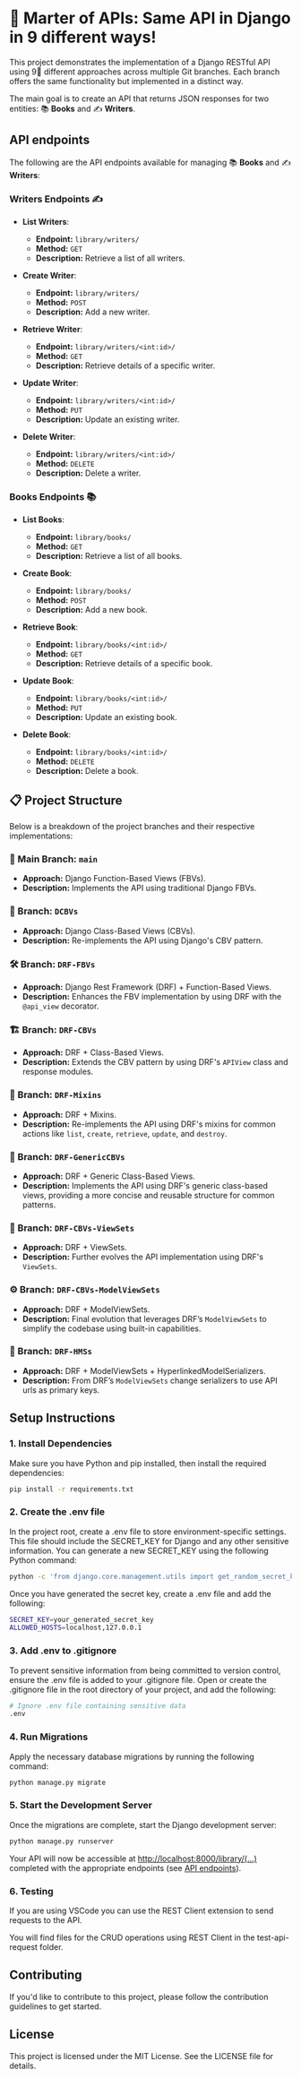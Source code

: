 # 🚀 Marter of APIs: Same API in Django in 9 different ways!

This project demonstrates the implementation of a Django RESTful API using 9⃣️ different approaches across multiple Git branches. Each branch offers the same functionality but implemented in a distinct way.

The main goal is to create an API that returns JSON responses for two entities: 📚 **Books** and ✍️ **Writers**.

## API endpoints

The following are the API endpoints available for managing 📚 **Books** and ✍️ **Writers**:

### Writers Endpoints ✍️

- **List Writers**:

  - **Endpoint:** `library/writers/`
  - **Method:** `GET`
  - **Description:** Retrieve a list of all writers.

- **Create Writer**:

  - **Endpoint:** `library/writers/`
  - **Method:** `POST`
  - **Description:** Add a new writer.

- **Retrieve Writer**:

  - **Endpoint:** `library/writers/<int:id>/`
  - **Method:** `GET`
  - **Description:** Retrieve details of a specific writer.

- **Update Writer**:

  - **Endpoint:** `library/writers/<int:id>/`
  - **Method:** `PUT`
  - **Description:** Update an existing writer.

- **Delete Writer**:
  - **Endpoint:** `library/writers/<int:id>/`
  - **Method:** `DELETE`
  - **Description:** Delete a writer.

### Books Endpoints 📚

- **List Books**:

  - **Endpoint:** `library/books/`
  - **Method:** `GET`
  - **Description:** Retrieve a list of all books.

- **Create Book**:

  - **Endpoint:** `library/books/`
  - **Method:** `POST`
  - **Description:** Add a new book.

- **Retrieve Book**:

  - **Endpoint:** `library/books/<int:id>/`
  - **Method:** `GET`
  - **Description:** Retrieve details of a specific book.

- **Update Book**:

  - **Endpoint:** `library/books/<int:id>/`
  - **Method:** `PUT`
  - **Description:** Update an existing book.

- **Delete Book**:
  - **Endpoint:** `library/books/<int:id>/`
  - **Method:** `DELETE`
  - **Description:** Delete a book.

## 📋 Project Structure

Below is a breakdown of the project branches and their respective implementations:

### 🌿 Main Branch: `main`

- **Approach:** Django Function-Based Views (FBVs).
- **Description:** Implements the API using traditional Django FBVs.

### 🌱 Branch: `DCBVs`

- **Approach:** Django Class-Based Views (CBVs).
- **Description:** Re-implements the API using Django's CBV pattern.

### 🛠️ Branch: `DRF-FBVs`

- **Approach:** Django Rest Framework (DRF) + Function-Based Views.
- **Description:** Enhances the FBV implementation by using DRF with the `@api_view` decorator.

### 🏗️ Branch: `DRF-CBVs`

- **Approach:** DRF + Class-Based Views.
- **Description:** Extends the CBV pattern by using DRF's `APIView` class and response modules.

### 🌿 Branch: `DRF-Mixins`

- **Approach:** DRF + Mixins.
- **Description:** Re-implements the API using DRF's mixins for common actions like `list`, `create`, `retrieve`, `update`, and `destroy`.

### 🌳 Branch: `DRF-GenericCBVs`

- **Approach:** DRF + Generic Class-Based Views.
- **Description:** Implements the API using DRF's generic class-based views, providing a more concise and reusable structure for common patterns.

### 🧰 Branch: `DRF-CBVs-ViewSets`

- **Approach:** DRF + ViewSets.
- **Description:** Further evolves the API implementation using DRF's `ViewSets`.

### ⚙️ Branch: `DRF-CBVs-ModelViewSets`

- **Approach:** DRF + ModelViewSets.
- **Description:** Final evolution that leverages DRF’s `ModelViewSets` to simplify the codebase using built-in capabilities.

### 🧵 Branch: `DRF-HMSs`

- **Approach:** DRF + ModelViewSets + HyperlinkedModelSerializers.
- **Description:** From DRF’s `ModelViewSets` change serializers to use API urls as primary keys.

## Setup Instructions

### 1. Install Dependencies

Make sure you have Python and pip installed, then install the required dependencies:

```bash
pip install -r requirements.txt
```

### 2. Create the .env file

In the project root, create a .env file to store environment-specific settings. This file should include the SECRET_KEY for Django and any other sensitive information. You can generate a new SECRET_KEY using the following Python command:

```bash
python -c 'from django.core.management.utils import get_random_secret_key; print(get_random_secret_key())'
```

Once you have generated the secret key, create a .env file and add the following:

```bash
SECRET_KEY=your_generated_secret_key
ALLOWED_HOSTS=localhost,127.0.0.1
```

### 3. Add .env to .gitignore

To prevent sensitive information from being committed to version control, ensure the .env file is added to your .gitignore file. Open or create the .gitignore file in the root directory of your project, and add the following:

```bash
# Ignore .env file containing sensitive data
.env
```

### 4. Run Migrations

Apply the necessary database migrations by running the following command:

```bash
python manage.py migrate
```

### 5. Start the Development Server

Once the migrations are complete, start the Django development server:

```bash
python manage.py runserver
```

Your API will now be accessible at <http://localhost:8000/library/(...)> completed with the appropriate endpoints (see [API endpoints](#api-endpoints)).

### 6. Testing

If you are using VSCode you can use the REST Client extension to send requests to the API.

You will find files for the CRUD operations using REST Client in the test-api-request folder.

## Contributing

If you'd like to contribute to this project, please follow the contribution guidelines to get started.

## License

This project is licensed under the MIT License. See the LICENSE file for details.

